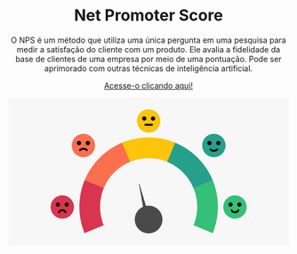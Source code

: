 ### <h1 align="center">Net Promoter Score</h1>
<p align="center"> O NPS é um método que utiliza uma única pergunta em uma pesquisa para medir a satisfação do cliente com um produto. Ele avalia a fidelidade da base de clientes de uma empresa por meio de uma pontuação. 
Pode ser aprimorado com outras técnicas de inteligência artificial. </p>

<p align="center">
  <a href="net-promoter-score.ipynb">Acesse-o clicando aqui!</a>
</p>

<img src="nps.png">
